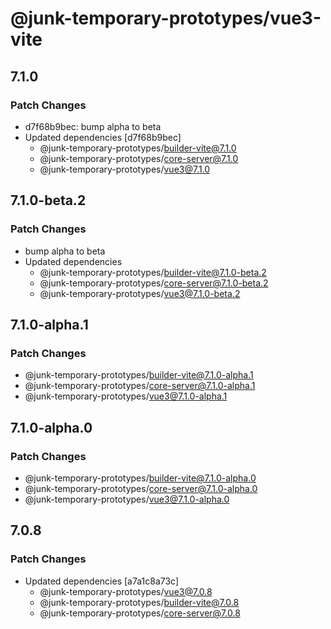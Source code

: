 # @junk-temporary-prototypes/vue3-vite

## 7.1.0

### Patch Changes

- d7f68b9bec: bump alpha to beta
- Updated dependencies [d7f68b9bec]
  - @junk-temporary-prototypes/builder-vite@7.1.0
  - @junk-temporary-prototypes/core-server@7.1.0
  - @junk-temporary-prototypes/vue3@7.1.0

## 7.1.0-beta.2

### Patch Changes

- bump alpha to beta
- Updated dependencies
  - @junk-temporary-prototypes/builder-vite@7.1.0-beta.2
  - @junk-temporary-prototypes/core-server@7.1.0-beta.2
  - @junk-temporary-prototypes/vue3@7.1.0-beta.2

## 7.1.0-alpha.1

### Patch Changes

- @junk-temporary-prototypes/builder-vite@7.1.0-alpha.1
- @junk-temporary-prototypes/core-server@7.1.0-alpha.1
- @junk-temporary-prototypes/vue3@7.1.0-alpha.1

## 7.1.0-alpha.0

### Patch Changes

- @junk-temporary-prototypes/builder-vite@7.1.0-alpha.0
- @junk-temporary-prototypes/core-server@7.1.0-alpha.0
- @junk-temporary-prototypes/vue3@7.1.0-alpha.0

## 7.0.8

### Patch Changes

- Updated dependencies [a7a1c8a73c]
  - @junk-temporary-prototypes/vue3@7.0.8
  - @junk-temporary-prototypes/builder-vite@7.0.8
  - @junk-temporary-prototypes/core-server@7.0.8
